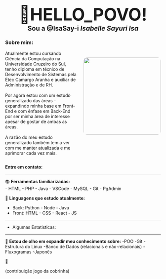 
<div style="text-align: center;">
  <h2 style="margin-bottom: 0;"> 
    <span style="font-size: 55px;">👋HELLO_POVO!</span> <br> 
    Sou a <strong>@IsaSay-i</strong> <i>Isabelle Sayuri Isa</i>
  </h2>
</div>

<div style="display: flex; align-items: center; justify-content: space-between;">
  <div style="flex: 1; max-width: 60%;">
    <h3>Sobre mim:</h3>
    <p>
      Atualmente estou cursando Ciência da Computação na Universidade Cruzeiro do Sul, tenho diploma
      em técnico de Desenvolvimento de Sistemas pela Etec Camargo Aranha e auxiliar de Administração e de RH.
      <br><br>
      Por agora estou com um estudo generalizado das áreas - expandindo minha base em Front-End e com ênfase em
      Back-End por ser minha área de interesse apesar de gostar de ambas as áreas.
      <br><br>
      A razão do meu estudo generalizado também tem a ver com me manter atualizada e me aprimorar cada
      vez mais.
    </p>
  </div>

  <img src="https://raw.githubusercontent.com/SEU_USUARIO/SEU_REPOSITORIO/main/assets/hollow-knight.gif" 
       width="250" height="250" 
       style="margin-left: 20px; border-radius: 10px;">
</div>


**Entre em contato:**
<hr>

📚 **Ferramentas familiarizadas:** <br>
    - HTML
    - PHP
    - Java
    - VSCode
    - MySQL
    - Git
    - PgAdmin

🌱 **Linguagens que estudo atualmente:** <br>

- Back:
  Python - Node - Java <br>
- Front:
  HTML - CSS - React - JS

<hr>
     
- Algumas Estatisticas:

<hr>
        
👀 **Estou de olho em expandir meu conhecimento sobre:**
  -POO
  -Git
  -Estrutura do Linux
  -Banco de Dados (relacionais e não-relacionais)
  -Fluxogramas
  -Japonês

🤗

(contribuição jogo da cobrinha)
